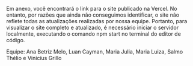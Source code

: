 Em anexo, você encontrará o link para o site publicado na Vercel. No entanto, por razões que ainda não conseguimos identificar, o site não reflete todas as atualizações realizadas por nossa equipe. Portanto, para visualizar o site completo e atualizado, é necessário iniciar o servidor localmente, executando o comando npm start no terminal do editor de código.

Equipe: Ana Betriz Melo, Luan Cayman, Maria Julia, Maria Luiza, Salmo Thélio e Vinicíus Grillo
